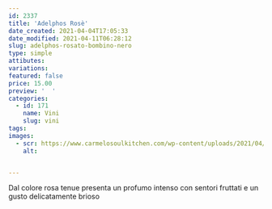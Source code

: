 ```yaml
---
id: 2337
title: 'Adelphos Rosè'
date_created: 2021-04-04T17:05:33
date_modified: 2021-04-11T06:28:12
slug: adelphos-rosato-bombino-nero
type: simple
attibutes: 
variations:
featured: false
price: 15.00
preview: '  '
categories: 
  - id: 171
    name: Vini
    slug: vini
tags: 
images: 
  - scr: https://www.carmelosoulkitchen.com/wp-content/uploads/2021/04/5ee35493e2c98f001dae6305.jpeg.png
    alt: 


---
```


<p>Dal colore rosa tenue presenta un profumo intenso con sentori fruttati e un gusto delicatamente brioso</p>

